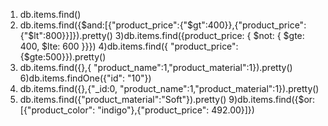 1) db.items.find()
2) db.items.find({$and:[{"product_price":{"$gt":400}},{"product_price":{"$lt":800}}]}).pretty()
3)db.items.find({product_price: { $not: {   $gte: 400,   $lte: 600 }}})
4)db.items.find({ "product_price":{$gte:500}}).pretty()
5) db.items.find({},{ "product_name":1,"product_material":1}).pretty()
6)db.items.findOne({"id": "10"})
7) db.items.find({},{"_id:0, "product_name":1,"product_material":1}).pretty()
8) db.items.find({"product_material":"Soft"}).pretty()
9)db.items.find({$or:[{"product_color": "indigo"},{"product_price": 492.00}]})

